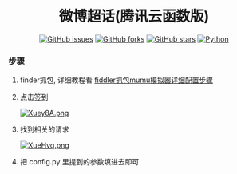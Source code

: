 <div align="center">
<h1>微博超话(腾讯云函数版)</h1>

[![GitHub issues](https://img.shields.io/github/issues/ICE99125/weibo_checkin?style=for-the-badge)](https://github.com/ICE99125/weibo_checkin/issues) [![GitHub forks](https://img.shields.io/github/forks/ICE99125/weibo_checkin?style=for-the-badge)](https://github.com/ICE99125/weibo_checkin/network) [![GitHub stars](https://img.shields.io/github/stars/ICE99125/weibo_checkin?style=for-the-badge)](https://github.com/ICE99125/weibo_checkin/stargazers) [![Python](https://img.shields.io/badge/python-3.6%2B-orange?style=for-the-badge)](https://www.python.org/)
</div>



### 步骤

1. finder抓包, 详细教程看 [fiddler抓包mumu模拟器详细配置步骤](https://blog.csdn.net/weixin_41635750/article/details/117196839)

2. 点击签到

   [![Xuey8A.png](https://s1.ax1x.com/2022/05/28/Xuey8A.png)](https://imgtu.com/i/Xuey8A)

3. 找到相关的请求

   [![XueHvq.png](https://s1.ax1x.com/2022/05/28/XueHvq.png)](https://imgtu.com/i/XueHvq)

4. 把 config.py 里提到的参数填进去即可
